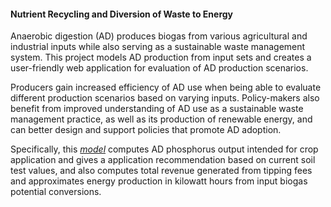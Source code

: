 #### Nutrient Recycling and Diversion of Waste to Energy 

Anaerobic digestion (AD) produces biogas from various agricultural and industrial inputs while also serving as a sustainable waste management system. This project models AD production from input sets and creates a user-friendly web application for evaluation of AD production scenarios. 

Producers gain increased efficiency of AD use when being able to evaluate different production scenarios based on varying inputs. Policy-makers also benefit from improved understanding of AD use as a sustainable waste management practice, as well as its production of renewable energy, and can better design and support policies that promote AD adoption.

Specifically, this [*model*](https://nwrapp.herokuapp.com/nwr_app/) computes AD phosphorus output intended for crop application and gives a application recommendation based on current soil test values, and also computes total revenue generated from tipping fees and approximates energy production in kilowatt hours from input biogas potential conversions.

